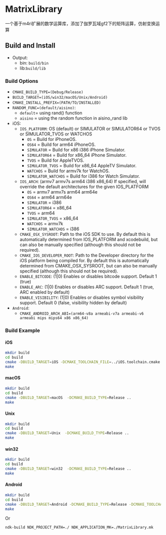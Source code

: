 # MatrixLibrary

一个基于m4ri扩展的数学运算库，添加了伽罗瓦域gf2下的矩阵运算，仿射变换运算

## Build and Install

- Output: 
  - bin: `build/bin`
  - lib:`build/lib`

### Build Options

- `CMAKE_BUILD_TYPE=(Debug/Release)`
- `BUILD_TARGET=(iOS/win32/macOS/Unix/Android)`
- `CMAKE_INSTALL_PREFIX=(PATH/TO/INSTALLED)`
- `RANDOM_FUNC=(default/aisino)`:
    - `default`= using rand() function
    - `aisino` = using the random function in aisino_rand lib
- iOS:
    - `IOS_PLATFORM`: OS (default) or SIMULATOR or SIMULATOR64 or TVOS or SIMULATOR_TVOS or WATCHOS
        - `OS` = Build for iPhoneOS.
        - `OS64` = Build for arm64 iPhoneOS.
        - `SIMULATOR` = Build for x86 i386 iPhone Simulator.
        - `SIMULATOR64` = Build for x86_64 iPhone Simulator.
        - `TVOS` = Build for AppleTVOS.
        - `SIMULATOR_TVOS` = Build for x86_64 AppleTV Simulator.
        - `WATCHOS` = Build for armv7k for WatchOS.
        - `SIMULATOR_WATCHOS` = Build for i386 for Watch Simulator.
    - `IOS_ARCH`: (armv7 armv7s arm64 i386 x86_64) If specified, will override the default architectures for the given IOS_PLATFORM
        - `OS` = armv7 armv7s arm64 arm64e
        - `OS64` = arm64 arm64e
        - `SIMULATOR` = i386
        - `SIMULATOR64` = x86_64
        - `TVOS` = arm64
        - `SIMULATOR_TVOS` = x86_64
        - `WATCHOS` = armv7k
        - `SIMULATOR_WATCHOS` = i386
    - `CMAKE_OSX_SYSROOT`: Path to the iOS SDK to use.  By default this is automatically determined from IOS_PLATFORM and xcodebuild, but can also be manually specified (although this should not be required).
    - `CMAKE_IOS_DEVELOPER_ROOT`: Path to the Developer directory for the iOS platform being compiled for.  By default this is automatically determined from CMAKE_OSX_SYSROOT, but can also be manually specified (although this should not be required).
    - `ENABLE_BITCODE`: (1|0) Enables or disables bitcode support. Default 1 (true)
    - `ENABLE_ARC`: (1|0) Enables or disables ARC support. Default 1 (true, ARC enabled by default)
    - `ENABLE_VISIBILITY`: (1|0) Enables or disables symbol visibility support. Default 0 (false, visibility hidden by default)
- `Android`:
    - `CMAKE_ANDROID_ARCH_ABI=(arm64-v8a armeabi-v7a armeabi-v6 armeabi mips mips64 x86 x86_64)`

### Build Example

#### iOS
```bash
mkdir build
cd build
cmake -DBUILD_TARGET=iOS -DCMAKE_TOOLCHAIN_FILE=../iOS.toolchain.cmake -DIOS_ARCH='armv7;arm64'  -DCMAKE_BUILD_TYPE=Release ..
make
```
#### macOS
```bash
mkdir build
cd build
cmake -DBUILD_TARGET=macOS  -DCMAKE_BUILD_TYPE=Release ..
make
```
#### Unix
```bash
mkdir build
cd build
cmake -DBUILD_TARGET=Unix  -DCMAKE_BUILD_TYPE=Release ..
make
```
#### win32
```bash
mkdir build
cd build
cmake -DBUILD_TARGET=win32  -DCMAKE_BUILD_TYPE=Release ..
make
```
#### Android
```bash
mkdir build
cd build
cmake -DBUILD_TARGET=Android -DCMAKE_BUILD_TYPE=Release -DCMAKE_TOOLCHAIN_FILE=${NDK_ROOT}/build/cmake/android.toolchain.cmake ..
make
```
Or
```bash
ndk-build NDK_PROJECT_PATH=./ NDK_APPLICATION_MK=./MatrixLibrary.mk
```

